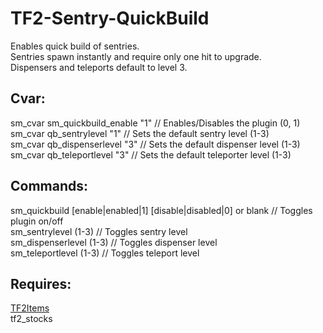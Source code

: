 # TF2-Sentry-QuickBuild  
Enables quick build of sentries.  
Sentries spawn instantly and require only one hit to upgrade.  
Dispensers and teleports default to level 3.

## Cvar:  
sm_cvar sm_quickbuild_enable "1" // Enables/Disables the plugin (0, 1)  
sm_cvar qb_sentrylevel "1" // Sets the default sentry level (1-3)  
sm_cvar qb_dispenserlevel "3" // Sets the default dispenser level (1-3)  
sm_cvar qb_teleportlevel "3" // Sets the default teleporter level (1-3)  

## Commands:  
sm_quickbuild  [enable|enabled|1]  [disable|disabled|0] or blank // Toggles plugin on/off  
sm_sentrylevel (1-3) // Toggles sentry level  
sm_dispenserlevel (1-3) // Toggles dispenser level  
sm_teleportlevel (1-3) // Toggles teleport level  

## Requires:
[TF2Items](https://forums.alliedmods.net/showthread.php?p=1050170)  
tf2_stocks

